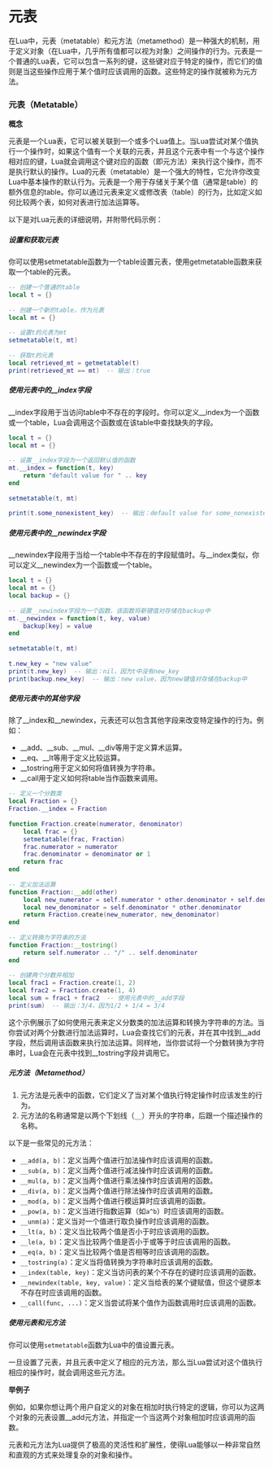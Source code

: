 # 元表

在Lua中，元表（metatable）和元方法（metamethod）是一种强大的机制，用于定义对象（在Lua中，几乎所有值都可以视为对象）之间操作的行为。元表是一个普通的Lua表，它可以包含一系列的键，这些键对应于特定的操作，而它们的值则是当这些操作应用于某个值时应该调用的函数。这些特定的操作就被称为元方法。

### 元表（Metatable）

**概念**

元表是一个Lua表，它可以被关联到一个或多个Lua值上。当Lua尝试对某个值执行一个操作时，如果这个值有一个关联的元表，并且这个元表中有一个与这个操作相对应的键，Lua就会调用这个键对应的函数（即元方法）来执行这个操作，而不是执行默认的操作。Lua的元表（metatable）是一个强大的特性，它允许你改变Lua中基本操作的默认行为。元表是一个用于存储关于某个值（通常是table）的额外信息的table。你可以通过元表来定义或修改表（table）的行为，比如定义如何比较两个表，如何对表进行加法运算等。

以下是对Lua元表的详细说明，并附带代码示例：

##### 设置和获取元表

你可以使用setmetatable函数为一个table设置元表，使用getmetatable函数来获取一个table的元表。

```lua
-- 创建一个普通的table  
local t = {}  
  
-- 创建一个新的table，作为元表  
local mt = {}  
  
-- 设置t的元表为mt  
setmetatable(t, mt)  
  
-- 获取t的元表  
local retrieved_mt = getmetatable(t)  
print(retrieved_mt == mt)  -- 输出：true
```

##### 使用元表中的__index字段

__index字段用于当访问table中不存在的字段时。你可以定义__index为一个函数或一个table，Lua会调用这个函数或在该table中查找缺失的字段。

```lua
local t = {}  
local mt = {}  
  
-- 设置__index字段为一个返回默认值的函数  
mt.__index = function(t, key)  
    return "default value for " .. key  
end  
  
setmetatable(t, mt)  
  
print(t.some_nonexistent_key)  -- 输出：default value for some_nonexistent_key
```

##### 使用元表中的__newindex字段

__newindex字段用于当给一个table中不存在的字段赋值时。与__index类似，你可以定义__newindex为一个函数或一个table。

```lua
local t = {}  
local mt = {}  
local backup = {}  
  
-- 设置__newindex字段为一个函数，该函数将新键值对存储在backup中  
mt.__newindex = function(t, key, value)  
    backup[key] = value  
end  
  
setmetatable(t, mt)  
  
t.new_key = "new value"  
print(t.new_key)  -- 输出：nil，因为t中没有new_key  
print(backup.new_key)  -- 输出：new value，因为new键值对存储在backup中
```

##### 使用元表中的其他字段

除了__index和__newindex，元表还可以包含其他字段来改变特定操作的行为。例如：

- __add、__sub、__mul、__div等用于定义算术运算。
- __eq、__lt等用于定义比较运算。
- __tostring用于定义如何将值转换为字符串。
- __call用于定义如何将table当作函数来调用。

```lua
-- 定义一个分数类  
local Fraction = {}  
Fraction.__index = Fraction  
  
function Fraction.create(numerator, denominator)  
    local frac = {}  
    setmetatable(frac, Fraction)  
    frac.numerator = numerator  
    frac.denominator = denominator or 1  
    return frac  
end  
  
-- 定义加法运算  
function Fraction:__add(other)  
    local new_numerator = self.numerator * other.denominator + self.denominator * other.numerator  
    local new_denominator = self.denominator * other.denominator  
    return Fraction.create(new_numerator, new_denominator)  
end  
  
-- 定义转换为字符串的方法  
function Fraction:__tostring()  
    return self.numerator .. "/" .. self.denominator  
end  
  
-- 创建两个分数并相加  
local frac1 = Fraction.create(1, 2)  
local frac2 = Fraction.create(1, 4)  
local sum = frac1 + frac2  -- 使用元表中的__add字段  
print(sum)  -- 输出：3/4，因为1/2 + 1/4 = 3/4
```

这个示例展示了如何使用元表来定义分数类的加法运算和转换为字符串的方法。当你尝试对两个分数进行加法运算时，Lua会查找它们的元表，并在其中找到__add字段，然后调用该函数来执行加法运算。同样地，当你尝试将一个分数转换为字符串时，Lua会在元表中找到__tostring字段并调用它。

##### 元方法（Metamethod）

1. 元方法是元表中的函数，它们定义了当对某个值执行特定操作时应该发生的行为。
2. 元方法的名称通常是以两个下划线（`__`）开头的字符串，后跟一个描述操作的名称。

以下是一些常见的元方法：

- `__add(a, b)`：定义当两个值进行加法操作时应该调用的函数。
- `__sub(a, b)`：定义当两个值进行减法操作时应该调用的函数。
- `__mul(a, b)`：定义当两个值进行乘法操作时应该调用的函数。
- `__div(a, b)`：定义当两个值进行除法操作时应该调用的函数。
- `__mod(a, b)`：定义当两个值进行模运算时应该调用的函数。
- `__pow(a, b)`：定义当进行指数运算（如`a^b`）时应该调用的函数。
- `__unm(a)`：定义当对一个值进行取负操作时应该调用的函数。
- `__lt(a, b)`：定义当比较两个值是否小于时应该调用的函数。
- `__le(a, b)`：定义当比较两个值是否小于或等于时应该调用的函数。
- `__eq(a, b)`：定义当比较两个值是否相等时应该调用的函数。
- `__tostring(a)`：定义当将值转换为字符串时应该调用的函数。
- `__index(table, key)`：定义当访问表的某个不存在的键时应该调用的函数。
- `__newindex(table, key, value)`：定义当给表的某个键赋值，但这个键原本不存在时应该调用的函数。
- `__call(func, ...)`：定义当尝试将某个值作为函数调用时应该调用的函数。

##### 使用元表和元方法

你可以使用`setmetatable`函数为Lua中的值设置元表。

一旦设置了元表，并且元表中定义了相应的元方法，那么当Lua尝试对这个值执行相应的操作时，就会调用这些元方法。

**举例子**

例如，如果你想让两个用户自定义的对象在相加时执行特定的逻辑，你可以为这两个对象的元表设置__add元方法，并指定一个当这两个对象相加时应该调用的函数。

元表和元方法为Lua提供了极高的灵活性和扩展性，使得Lua能够以一种非常自然和直观的方式来处理复杂的对象和操作。
